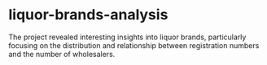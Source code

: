 # liquor-brands-analysis
The project revealed interesting insights into liquor brands, particularly focusing on the distribution and relationship between registration numbers and the number of wholesalers.
